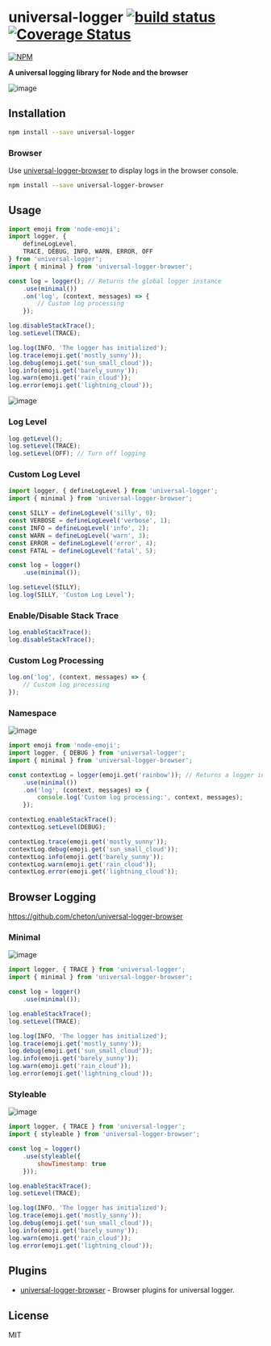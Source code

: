 # universal-logger [![build status](https://travis-ci.org/cheton/universal-logger.svg?branch=master)](https://travis-ci.org/cheton/universal-logger) [![Coverage Status](https://coveralls.io/repos/github/cheton/universal-logger/badge.svg?branch=master)](https://coveralls.io/github/cheton/universal-logger?branch=master)

[![NPM](https://nodei.co/npm/universal-logger.png?downloads=true&stars=true)](https://www.npmjs.com/package/universal-logger)

**A universal logging library for Node and the browser**
 
![image](https://cloud.githubusercontent.com/assets/447801/25939476/96bd5568-3665-11e7-9b6f-b96fe0dc73d8.png)

## Installation

```sh
npm install --save universal-logger
```

### Browser

Use [universal-logger-browser](https://github.com/cheton/universal-logger-browser/) to display logs in the browser console.
```sh
npm install --save universal-logger-browser
```

## Usage
```js
import emoji from 'node-emoji';
import logger, {
    defineLogLevel,
    TRACE, DEBUG, INFO, WARN, ERROR, OFF
} from 'universal-logger';
import { minimal } from 'universal-logger-browser';

const log = logger(); // Returns the global logger instance
    .use(minimal())
    .on('log', (context, messages) => {
        // Custom log processing
    });

log.disableStackTrace();
log.setLevel(TRACE);

log.log(INFO, 'The logger has initialized');
log.trace(emoji.get('mostly_sunny'));
log.debug(emoji.get('sun_small_cloud'));
log.info(emoji.get('barely_sunny'));
log.warn(emoji.get('rain_cloud'));
log.error(emoji.get('lightning_cloud'));
```

![image](https://cloud.githubusercontent.com/assets/447801/25858187/b7290152-350d-11e7-83bb-41fa6151fa6d.png)

### Log Level
```js
log.getLevel();
log.setLevel(TRACE);
log.setLevel(OFF); // Turn off logging
```

### Custom Log Level
```js
import logger, { defineLogLevel } from 'universal-logger';
import { minimal } from 'universal-logger-browser';

const SILLY = defineLogLevel('silly', 0);
const VERBOSE = defineLogLevel('verbose', 1);
const INFO = defineLogLevel('info', 2);
const WARN = defineLogLevel('warn', 3);
const ERROR = defineLogLevel('error', 4);
const FATAL = defineLogLevel('fatal', 5);

const log = logger()
    .use(minimal());

log.setLevel(SILLY);
log.log(SILLY, 'Custom Log Level');
```

### Enable/Disable Stack Trace
```js
log.enableStackTrace();
log.disableStackTrace();
```

### Custom Log Processing
```js
log.on('log', (context, messages) => {
    // Custom log processing
});
```

### Namespace
![image](https://cloud.githubusercontent.com/assets/447801/25858521/84e4ae20-350e-11e7-8eb0-ab3d4d2cf3d0.png)

```js
import emoji from 'node-emoji';
import logger, { DEBUG } from 'universal-logger';
import { minimal } from 'universal-logger-browser';

const contextLog = logger(emoji.get('rainbow')); // Returns a logger instance with the given namespace
    .use(minimal())
    .on('log', (context, messages) => {
        console.log('Custom log processing:', context, messages);
    });

contextLog.enableStackTrace();
contextLog.setLevel(DEBUG);

contextLog.trace(emoji.get('mostly_sunny'));
contextLog.debug(emoji.get('sun_small_cloud'));
contextLog.info(emoji.get('barely_sunny'));
contextLog.warn(emoji.get('rain_cloud'));
contextLog.error(emoji.get('lightning_cloud'));
```

## Browser Logging

https://github.com/cheton/universal-logger-browser

### Minimal
![image](https://cloud.githubusercontent.com/assets/447801/25939366/34f461fa-3665-11e7-9d03-0042fda4c32e.png)

```js
import logger, { TRACE } from 'universal-logger';
import { minimal } from 'universal-logger-browser';

const log = logger()
    .use(minimal());

log.enableStackTrace();
log.setLevel(TRACE);

log.log(INFO, 'The logger has initialized');
log.trace(emoji.get('mostly_sunny'));
log.debug(emoji.get('sun_small_cloud'));
log.info(emoji.get('barely_sunny'));
log.warn(emoji.get('rain_cloud'));
log.error(emoji.get('lightning_cloud'));
```

### Styleable
![image](https://cloud.githubusercontent.com/assets/447801/25939476/96bd5568-3665-11e7-9b6f-b96fe0dc73d8.png)

```js
import logger, { TRACE } from 'universal-logger';
import { styleable } from 'universal-logger-browser';

const log = logger()
    .use(styleable({
        showTimestamp: true
    }));

log.enableStackTrace();
log.setLevel(TRACE);

log.log(INFO, 'The logger has initialized');
log.trace(emoji.get('mostly_sunny'));
log.debug(emoji.get('sun_small_cloud'));
log.info(emoji.get('barely_sunny'));
log.warn(emoji.get('rain_cloud'));
log.error(emoji.get('lightning_cloud'));
```

## Plugins
* [universal-logger-browser](https://github.com/cheton/universal-logger-browser) - Browser plugins for universal logger.

## License

MIT
